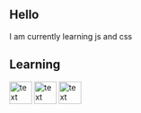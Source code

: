 ## Hello 

I am currently learning js and css





## Learning
<img src="https://cdn.jsdelivr.net/gh/devicons/devicon/icons/javascript/javascript-original.svg" alt="text" title="title" withd="40" height="40"> <img src="https://cdn.jsdelivr.net/gh/devicons/devicon/icons/css3/css3-original.svg" alt="text" title="title" withd="40" height="40"> <img src="https://cdn.jsdelivr.net/gh/devicons/devicon/icons/html5/html5-original.svg" alt="text" title="title" withd="40" height="40">


<!--
**JustANormalThing/JustANormalThing** is a ✨ _special_ ✨ repository because its `README.md` (this file) appears on your GitHub profile.

Here are some ideas to get you started:

- 🔭 I’m currently working on ...
- 🌱 I’m currently learning ...
- 👯 I’m looking to collaborate on ...
- 🤔 I’m looking for help with ...
- 💬 Ask me about ...
- 📫 How to reach me: ...
- 😄 Pronouns: ...
- ⚡ Fun fact: ...
-->
